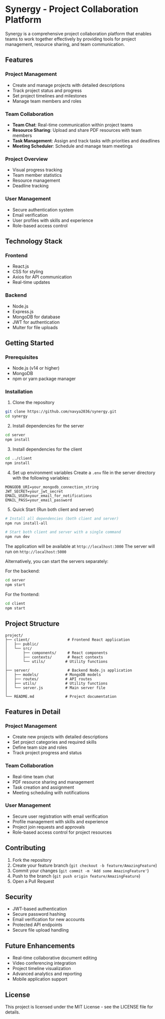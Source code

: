 # Synergy - Project Collaboration Platform

Synergy is a comprehensive project collaboration platform that enables teams to work together effectively by providing tools for project management, resource sharing, and team communication.

## Features

### Project Management

- Create and manage projects with detailed descriptions
- Track project status and progress
- Set project timelines and milestones
- Manage team members and roles

### Team Collaboration

- **Team Chat**: Real-time communication within project teams
- **Resource Sharing**: Upload and share PDF resources with team members
- **Task Management**: Assign and track tasks with priorities and deadlines
- **Meeting Scheduler**: Schedule and manage team meetings

### Project Overview

- Visual progress tracking
- Team member statistics
- Resource management
- Deadline tracking

### User Management

- Secure authentication system
- Email verification
- User profiles with skills and experience
- Role-based access control

## Technology Stack

### Frontend

- React.js
- CSS for styling
- Axios for API communication
- Real-time updates

### Backend

- Node.js
- Express.js
- MongoDB for database
- JWT for authentication
- Multer for file uploads

## Getting Started

### Prerequisites

- Node.js (v14 or higher)
- MongoDB
- npm or yarn package manager

### Installation

1. Clone the repository

```bash
git clone https://github.com/navya2036/synergy.git
cd synergy
```

2. Install dependencies for the server

```bash
cd server
npm install
```

3. Install dependencies for the client

```bash
cd ../client
npm install
```

4. Set up environment variables
   Create a `.env` file in the server directory with the following variables:

```env
MONGODB_URI=your_mongodb_connection_string
JWT_SECRET=your_jwt_secret
EMAIL_USER=your_email_for_notifications
EMAIL_PASS=your_email_password
```

5. Quick Start (Run both client and server)

```bash
# Install all dependencies (both client and server)
npm run install-all

# Start both client and server with a single command
npm run dev
```

The application will be available at `http://localhost:3000`
The server will run on `http://localhost:5000`

Alternatively, you can start the servers separately:

For the backend:

```bash
cd server
npm start
```

For the frontend:

```bash
cd client
npm start
```

## Project Structure

```
project/
├── client/                 # Frontend React application
│   ├── public/
│   └── src/
│       ├── components/     # React components
│       ├── contexts/       # React contexts
│       └── utils/         # Utility functions
│
├── server/                 # Backend Node.js application
│   ├── models/            # MongoDB models
│   ├── routes/            # API routes
│   ├── utils/             # Utility functions
│   └── server.js          # Main server file
│
└── README.md              # Project documentation
```

## Features in Detail

### Project Management

- Create new projects with detailed descriptions
- Set project categories and required skills
- Define team size and roles
- Track project progress and status

### Team Collaboration

- Real-time team chat
- PDF resource sharing and management
- Task creation and assignment
- Meeting scheduling with notifications

### User Management

- Secure user registration with email verification
- Profile management with skills and experience
- Project join requests and approvals
- Role-based access control for project resources

## Contributing

1. Fork the repository
2. Create your feature branch (`git checkout -b feature/AmazingFeature`)
3. Commit your changes (`git commit -m 'Add some AmazingFeature'`)
4. Push to the branch (`git push origin feature/AmazingFeature`)
5. Open a Pull Request

## Security

- JWT-based authentication
- Secure password hashing
- Email verification for new accounts
- Protected API endpoints
- Secure file upload handling

## Future Enhancements

- Real-time collaborative document editing
- Video conferencing integration
- Project timeline visualization
- Advanced analytics and reporting
- Mobile application support

## License

This project is licensed under the MIT License - see the LICENSE file for details.
